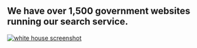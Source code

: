 ## We have over 1,500 government websites running our search service.

[![white house screenshot](http://f22818b4dfc10241d8a3-f1564c64756a8cfee25b6b19953b1d23.r31.cf2.rackcdn.com/promo-customer.png)](http://www.whitehouse.gov/)
